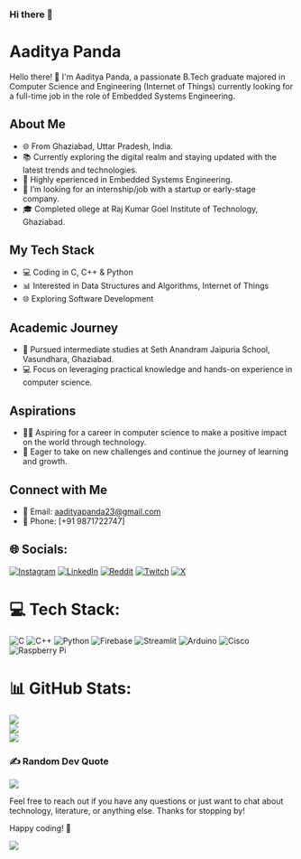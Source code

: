 ### Hi there 👋
# Aaditya Panda

Hello there! 👋 I'm Aaditya Panda, a passionate B.Tech graduate majored in Computer Science and Engineering (Internet of Things) currently looking for a full-time job in the role of Embedded Systems Engineering.

## About Me

- 🌐 From Ghaziabad, Uttar Pradesh, India.
- 📚 Currently exploring the digital realm and staying updated with the latest trends and technologies.
- 📝 Highly eperienced in Embedded Systems Engineering.
- 🤝 I’m looking for an internship/job with a startup or early-stage company.
- 🎓 Completed ollege at Raj Kumar Goel Institute of Technology, Ghaziabad.

## My Tech Stack

- 💻 Coding in C, C++ & Python
- 📊 Interested in Data Structures and Algorithms, Internet of Things
- 🌐 Exploring Software Development

## Academic Journey

- 🏫 Pursued intermediate studies at Seth Anandram Jaipuria School, Vasundhara, Ghaziabad.
- 💻 Focus on leveraging practical knowledge and hands-on experience in computer science.

## Aspirations

- 👨‍💻 Aspiring for a career in computer science to make a positive impact on the world through technology.
- 🌱 Eager to take on new challenges and continue the journey of learning and growth.

## Connect with Me

- 📧 Email: [aadityapanda23@gmail.com](mailto:aadityapanda23@gmail.com)
- 📱 Phone: [+91 9871722747]

## 🌐 Socials:
[![Instagram](https://img.shields.io/badge/Instagram-%23E4405F.svg?logo=Instagram&logoColor=white)](https://instagram.com/https://www.instagram.com/_aadityapanda_/) [![LinkedIn](https://img.shields.io/badge/LinkedIn-%230077B5.svg?logo=linkedin&logoColor=white)](https://linkedin.com/in/www.linkedin.com/in/aadityapanda) [![Reddit](https://img.shields.io/badge/Reddit-%23FF4500.svg?logo=Reddit&logoColor=white)](https://reddit.com/user/https://www.reddit.com/user/s1ege23/) [![Twitch](https://img.shields.io/badge/Twitch-%239146FF.svg?logo=Twitch&logoColor=white)](https://twitch.tv/https://www.twitch.tv/aaditya_panda) [![X](https://img.shields.io/badge/X-black.svg?logo=X&logoColor=white)](https://x.com/https://x.com/aadityapanda23) 

# 💻 Tech Stack:
![C](https://img.shields.io/badge/c-%2300599C.svg?style=for-the-badge&logo=c&logoColor=white) ![C++](https://img.shields.io/badge/c++-%2300599C.svg?style=for-the-badge&logo=c%2B%2B&logoColor=white) ![Python](https://img.shields.io/badge/python-3670A0?style=for-the-badge&logo=python&logoColor=ffdd54) ![Firebase](https://img.shields.io/badge/firebase-%23039BE5.svg?style=for-the-badge&logo=firebase) ![Streamlit](https://img.shields.io/badge/Streamlit-%23FE4B4B.svg?style=for-the-badge&logo=streamlit&logoColor=white) ![Arduino](https://img.shields.io/badge/-Arduino-00979D?style=for-the-badge&logo=Arduino&logoColor=white) ![Cisco](https://img.shields.io/badge/cisco-%23049fd9.svg?style=for-the-badge&logo=cisco&logoColor=black) ![Raspberry Pi](https://img.shields.io/badge/-Raspberry_Pi-C51A4A?style=for-the-badge&logo=Raspberry-Pi)

# 📊 GitHub Stats:
![](https://github-readme-stats.vercel.app/api?username=AadityaPanda&theme=dark&hide_border=false&include_all_commits=false&count_private=false)<br/>
![](https://github-readme-streak-stats.herokuapp.com/?user=AadityaPanda&theme=dark&hide_border=false)<br/>
![](https://github-readme-stats.vercel.app/api/top-langs/?username=AadityaPanda&theme=dark&hide_border=false&include_all_commits=false&count_private=false&layout=compact)

### ✍️ Random Dev Quote
![](https://quotes-github-readme.vercel.app/api?type=horizontal&theme=radical)

Feel free to reach out if you have any questions or just want to chat about technology, literature, or anything else. Thanks for stopping by!

Happy coding! 🚀

[![](https://visitcount.itsvg.in/api?id=AadityaPanda&icon=0&color=0)](https://visitcount.itsvg.in)
